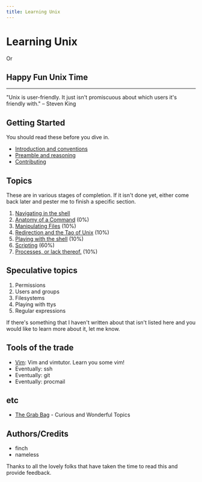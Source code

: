 ```yaml
---
title: Learning Unix
---
```

Learning Unix
===================

Or

Happy Fun Unix Time
-------------------

- - -

"Unix is user-friendly. It just isn't promiscuous about which users it's friendly with." – Steven King

Getting Started
---------------

You should read these before you dive in.

 * [Introduction and conventions](introduction/)
 * [Preamble and reasoning](preamble/)
 * [Contributing](contributing/)


Topics
-----

These are in various stages of completion. If it isn't done yet, either come
back later and pester me to finish a specific section.

 1. [Navigating in the shell](topics/navigation/)
 1. [Anatomy of a Command](topics/command_anatomy/) (0%)
 1. [Manipulating Files](topics/manipulating_files/) (10%)
 1. [Redirection and the Tao of Unix](topics/redirection/) (10%)
 1. [Playing with the shell](topics/intro_shell/) (10%)
 1. [Scripting](topics/scripting/) (60%)
 1. [Processes, or lack thereof.](topics/processes/) (10%)

Speculative topics
------------------

 1. Permissions
 1. Users and groups
 1. Filesystems
 1. Playing with ttys
 1. Regular expressions

If there's something that I haven't written about that isn't listed here and
you would like to learn more about it, let me know.

Tools of the trade
------------------

 - [Vim](tools/vim/): Vim and vimtutor. Learn you some vim!
 - Eventually: ssh
 - Eventually: git
 - Eventually: procmail

etc
---

 * [The Grab Bag](grabbag/) - Curious and Wonderful Topics

Authors/Credits
---------------

 * finch
 * nameless

Thanks to all the lovely folks that have taken the time to read this and
provide feedback.


